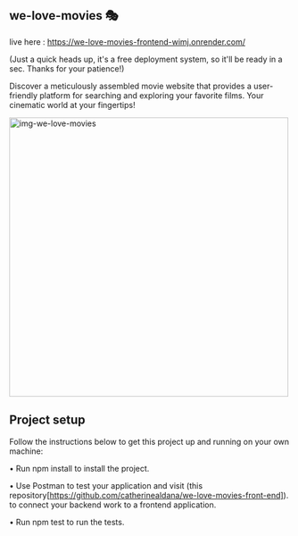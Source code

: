 ## we-love-movies 🎭

live here : https://we-love-movies-frontend-wimj.onrender.com/

(Just a quick heads up, it's a free deployment system, so it'll be ready in a sec. Thanks for your patience!)


Discover a meticulously assembled movie website that provides a user-friendly platform for searching and exploring your favorite films. Your cinematic world at your fingertips!



<img width="500" alt="img-we-love-movies" src="https://github.com/catherinealdana/we-love-movies/assets/107443079/69ac5071-6cf2-47bf-aab3-714688e36693">



## Project setup

Follow the instructions below to get this project up and running on your own machine:

• Run npm install to install the project.

• Use Postman to test your application and visit (this repository[https://github.com/catherinealdana/we-love-movies-front-end]). to connect your backend work to a frontend application.

• Run npm test to run the tests.
